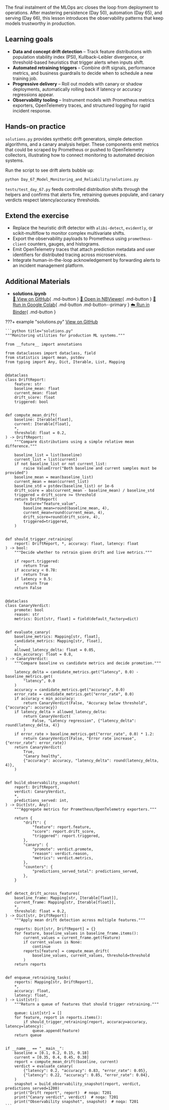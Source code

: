 The final instalment of the MLOps arc closes the loop from deployment to
operations. After mastering persistence (Day 50), automation (Day 65),
and serving (Day 66), this lesson introduces the observability patterns
that keep models trustworthy in production.

## Learning goals

- **Data and concept drift detection** – Track feature distributions with
  population stability index (PSI), Kullback–Leibler divergence, or
  threshold-based heuristics that trigger alerts when inputs shift.
- **Automated retraining triggers** – Combine drift signals, performance
  metrics, and business guardrails to decide when to schedule a new
  training job.
- **Progressive delivery** – Roll out models with canary or shadow
  deployments, automatically rolling back if latency or accuracy
  regressions appear.
- **Observability tooling** – Instrument models with Prometheus metrics
  exporters, OpenTelemetry traces, and structured logging for rapid
  incident response.

## Hands-on practice

`solutions.py` provides synthetic drift generators, simple detection
algorithms, and a canary analysis helper. These components emit metrics
that could be scraped by Prometheus or pushed to OpenTelemetry
collectors, illustrating how to connect monitoring to automated decision
systems.

Run the script to see drift alerts bubble up:

```bash
python Day_67_Model_Monitoring_and_Reliability/solutions.py
```

`tests/test_day_67.py` feeds controlled distribution shifts through the
helpers and confirms that alerts fire, retraining queues populate, and
canary verdicts respect latency/accuracy thresholds.

## Extend the exercise

- Replace the heuristic drift detector with `alibi-detect`, `evidently`,
  or scikit-multiflow to monitor complex multivariate shifts.
- Export the observability payloads to Prometheus using `prometheus- client` counters, gauges, and histograms.
- Emit OpenTelemetry traces that attach prediction metadata and user
  identifiers for distributed tracing across microservices.
- Integrate human-in-the-loop acknowledgement by forwarding alerts to an
  incident management platform.

## Additional Materials

- **solutions.ipynb**  
  [📁 View on GitHub](https://github.com/saint2706/Coding-For-MBA/blob/main/Day_67_Model_Monitoring_and_Reliability/solutions.ipynb){ .md-button } 
  [📓 Open in NBViewer](https://nbviewer.org/github/saint2706/Coding-For-MBA/blob/main/Day_67_Model_Monitoring_and_Reliability/solutions.ipynb){ .md-button } 
  [🚀 Run in Google Colab](https://colab.research.google.com/github/saint2706/Coding-For-MBA/blob/main/Day_67_Model_Monitoring_and_Reliability/solutions.ipynb){ .md-button .md-button--primary } 
  [☁️ Run in Binder](https://mybinder.org/v2/gh/saint2706/Coding-For-MBA/main?filepath=Day_67_Model_Monitoring_and_Reliability/solutions.ipynb){ .md-button }

???+ example "solutions.py"
    [View on GitHub](https://github.com/saint2706/Coding-For-MBA/blob/main/Day_67_Model_Monitoring_and_Reliability/solutions.py)

    ```python title="solutions.py"
    """Monitoring utilities for production ML systems."""

    from __future__ import annotations

    from dataclasses import dataclass, field
    from statistics import mean, pstdev
    from typing import Any, Dict, Iterable, List, Mapping


    @dataclass
    class DriftReport:
        feature: str
        baseline_mean: float
        current_mean: float
        drift_score: float
        triggered: bool


    def compute_mean_drift(
        baseline: Iterable[float],
        current: Iterable[float],
        *,
        threshold: float = 0.2,
    ) -> DriftReport:
        """Compare distributions using a simple relative mean difference."""

        baseline_list = list(baseline)
        current_list = list(current)
        if not baseline_list or not current_list:
            raise ValueError("Both baseline and current samples must be provided")
        baseline_mean = mean(baseline_list)
        current_mean = mean(current_list)
        baseline_std = pstdev(baseline_list) or 1e-6
        drift_score = abs(current_mean - baseline_mean) / baseline_std
        triggered = drift_score >= threshold
        return DriftReport(
            feature="feature_value",
            baseline_mean=round(baseline_mean, 4),
            current_mean=round(current_mean, 4),
            drift_score=round(drift_score, 4),
            triggered=triggered,
        )


    def should_trigger_retraining(
        report: DriftReport, *, accuracy: float, latency: float
    ) -> bool:
        """Decide whether to retrain given drift and live metrics."""

        if report.triggered:
            return True
        if accuracy < 0.78:
            return True
        if latency > 0.5:
            return True
        return False


    @dataclass
    class CanaryVerdict:
        promote: bool
        reason: str
        metrics: Dict[str, float] = field(default_factory=dict)


    def evaluate_canary(
        baseline_metrics: Mapping[str, float],
        candidate_metrics: Mapping[str, float],
        *,
        allowed_latency_delta: float = 0.05,
        min_accuracy: float = 0.8,
    ) -> CanaryVerdict:
        """Compare baseline vs candidate metrics and decide promotion."""

        latency_delta = candidate_metrics.get("latency", 0.0) - baseline_metrics.get(
            "latency", 0.0
        )
        accuracy = candidate_metrics.get("accuracy", 0.0)
        error_rate = candidate_metrics.get("error_rate", 0.0)
        if accuracy < min_accuracy:
            return CanaryVerdict(False, "Accuracy below threshold", {"accuracy": accuracy})
        if latency_delta > allowed_latency_delta:
            return CanaryVerdict(
                False, "Latency regression", {"latency_delta": round(latency_delta, 4)}
            )
        if error_rate > baseline_metrics.get("error_rate", 0.0) * 1.2:
            return CanaryVerdict(False, "Error rate increase", {"error_rate": error_rate})
        return CanaryVerdict(
            True,
            "Canary healthy",
            {"accuracy": accuracy, "latency_delta": round(latency_delta, 4)},
        )


    def build_observability_snapshot(
        report: DriftReport,
        verdict: CanaryVerdict,
        *,
        predictions_served: int,
    ) -> Dict[str, Any]:
        """Aggregate metrics for Prometheus/OpenTelemetry exporters."""

        return {
            "drift": {
                "feature": report.feature,
                "score": report.drift_score,
                "triggered": report.triggered,
            },
            "canary": {
                "promote": verdict.promote,
                "reason": verdict.reason,
                "metrics": verdict.metrics,
            },
            "counters": {
                "predictions_served_total": predictions_served,
            },
        }


    def detect_drift_across_features(
        baseline_frame: Mapping[str, Iterable[float]],
        current_frame: Mapping[str, Iterable[float]],
        *,
        threshold: float = 0.2,
    ) -> Dict[str, DriftReport]:
        """Apply mean drift detection across multiple features."""

        reports: Dict[str, DriftReport] = {}
        for feature, baseline_values in baseline_frame.items():
            current_values = current_frame.get(feature)
            if current_values is None:
                continue
            reports[feature] = compute_mean_drift(
                baseline_values, current_values, threshold=threshold
            )
        return reports


    def enqueue_retraining_tasks(
        reports: Mapping[str, DriftReport],
        *,
        accuracy: float,
        latency: float,
    ) -> List[str]:
        """Return a queue of features that should trigger retraining."""

        queue: List[str] = []
        for feature, report in reports.items():
            if should_trigger_retraining(report, accuracy=accuracy, latency=latency):
                queue.append(feature)
        return queue


    if __name__ == "__main__":
        baseline = [0.1, 0.2, 0.15, 0.18]
        current = [0.35, 0.4, 0.45, 0.38]
        report = compute_mean_drift(baseline, current)
        verdict = evaluate_canary(
            {"latency": 0.2, "accuracy": 0.83, "error_rate": 0.05},
            {"latency": 0.22, "accuracy": 0.85, "error_rate": 0.04},
        )
        snapshot = build_observability_snapshot(report, verdict, predictions_served=1200)
        print("Drift report", report)  # noqa: T201
        print("Canary verdict", verdict)  # noqa: T201
        print("Observability snapshot", snapshot)  # noqa: T201
    ```
